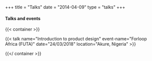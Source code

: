 +++
title = "Talks"
date = "2014-04-09"
type = "talks"
+++

#### Talks and events

{{< container >}}

  <div class="f f-jc-sb talks">
      {{< talk name="Introduction to product design" event-name="Forloop Africa (FUTA)"  date="24/03/2018" location="Akure, Nigeria" >}}
      <!-- {{< talk name="http://bit.ly/2mO13W1" event-name="http://bit.ly/2DDPR5r" date="12/01/2018" location="London" >}}
      {{< talk name="/images/no-image.png" event-name="http://bit.ly/2FJ8Dcy" date="12/01/2018" location="London" >}} -->
  </div>

{{</ container >}}
